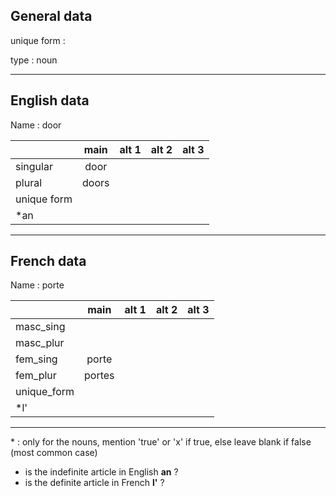 ## General data

unique form :

type : noun

---

## English data

Name : door

|             | main  | alt 1 | alt 2 | alt 3 |
| :---------- | :---: | :---: | :---: | ----- |
| singular    | door  |       |       |       |
| plural      | doors |       |       |       |
| unique form |       |       |       |       |
| \*an        |       |       |       |       |

---

## French data

Name : porte

|             |  main  | alt 1 | alt 2 | alt 3 |
| :---------- | :----: | :---: | :---: | :---: |
| masc_sing   |        |       |       |       |
| masc_plur   |        |       |       |       |
| fem_sing    | porte  |       |       |       |
| fem_plur    | portes |       |       |       |
| unique_form |        |       |       |       |
| \*l'        |        |       |       |       |

---

\* : only for the nouns, mention 'true' or 'x' if true, else leave blank if false (most common case)

- is the indefinite article in English **an** ?
- is the definite article in French **l'** ?
